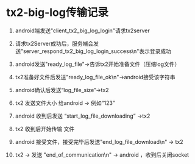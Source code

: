 # tx2-big-log传输记录

1. android端发送"client_tx2_big_log_login"请求tx2server

2. 请求tx2Server成功后，服务端会发送"server_respond_tx2_big_log_login_success\n"表示登录成功

3. android发送"ready_log_file"->告诉tx2开始准备文件（压缩log文件）

4. tx2准备好文件后发送"ready_log_file_ok\n"->android接受该字符串

5. android确认后发送“log_file_size”->tx2

6. tx2 发送文件大小 给android -> 例如“123”

7.  android 收到后发送 “start_log_file_downloading” ->tx2

8. tx2 收到后开始传输 文件

9. android 接受文件，接受完毕后发送"end_log_file_download\n" -> tx2

10. tx2 -> 发送 "end_of_communication\n" -> android ，收到后关闭socket


